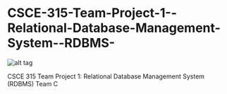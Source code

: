 CSCE-315-Team-Project-1--Relational-Database-Management-System--RDBMS-
======================================================================

![alt tag](http://ecologylab.net/images/interfaceEcologyLabLogos7-2004-2WhiteMatte.png)

CSCE 315 Team Project 1: Relational Database Management System (RDBMS) Team C


